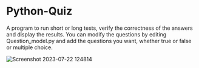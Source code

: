 # Python-Quiz

A program to run short or long tests, verify the correctness of the answers and display the results.
You can modify the questions by editing Question_model.py and add the questions you want, whether true or false or multiple choice.

![Screenshot 2023-07-22 124814](https://github.com/SultanAl-Jrboa/Python-Quiz/assets/117471000/b4759a0f-35ca-4435-9236-da435b2cf4b6)
